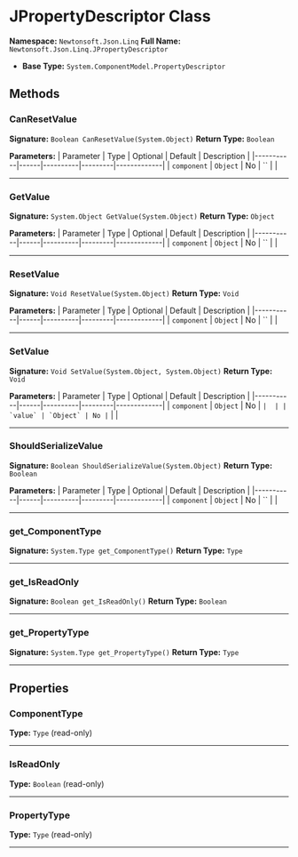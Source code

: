 # JPropertyDescriptor Class

**Namespace:** `Newtonsoft.Json.Linq`
**Full Name:** `Newtonsoft.Json.Linq.JPropertyDescriptor`
- **Base Type:** `System.ComponentModel.PropertyDescriptor`

## Methods

### CanResetValue

**Signature:** `Boolean CanResetValue(System.Object)`
**Return Type:** `Boolean`

**Parameters:**
| Parameter | Type | Optional | Default | Description |
|-----------|------|----------|---------|-------------|
| `component` | `Object` | No | `` |  |

---

### GetValue

**Signature:** `System.Object GetValue(System.Object)`
**Return Type:** `Object`

**Parameters:**
| Parameter | Type | Optional | Default | Description |
|-----------|------|----------|---------|-------------|
| `component` | `Object` | No | `` |  |

---

### ResetValue

**Signature:** `Void ResetValue(System.Object)`
**Return Type:** `Void`

**Parameters:**
| Parameter | Type | Optional | Default | Description |
|-----------|------|----------|---------|-------------|
| `component` | `Object` | No | `` |  |

---

### SetValue

**Signature:** `Void SetValue(System.Object, System.Object)`
**Return Type:** `Void`

**Parameters:**
| Parameter | Type | Optional | Default | Description |
|-----------|------|----------|---------|-------------|
| `component` | `Object` | No | `` |  |
| `value` | `Object` | No | `` |  |

---

### ShouldSerializeValue

**Signature:** `Boolean ShouldSerializeValue(System.Object)`
**Return Type:** `Boolean`

**Parameters:**
| Parameter | Type | Optional | Default | Description |
|-----------|------|----------|---------|-------------|
| `component` | `Object` | No | `` |  |

---

### get_ComponentType

**Signature:** `System.Type get_ComponentType()`
**Return Type:** `Type`

---

### get_IsReadOnly

**Signature:** `Boolean get_IsReadOnly()`
**Return Type:** `Boolean`

---

### get_PropertyType

**Signature:** `System.Type get_PropertyType()`
**Return Type:** `Type`

---

## Properties

### ComponentType

**Type:** `Type` (read-only)

---

### IsReadOnly

**Type:** `Boolean` (read-only)

---

### PropertyType

**Type:** `Type` (read-only)

---